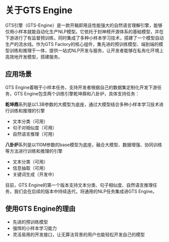 # 关于GTS Engine

GTS引擎（GTS-Engine）是一款开箱即用且性能强大的自然语言理解引擎，能够仅用小样本就能自动化生产NLP模型。它依托于封神榜开源体系的基础模型，并在下游进行了有监督预训练，同时集成了多种小样本学习技术，搭建了一个模型自动生产的流水线。作为GTS Factory的核心组件，集先进的预训练模型、端到端的模型训练和推理于一体，提供一站式NLP开发与服务，让开发者能够在私有化环境上高效地开发模型，搭建服务。

## 应用场景

GTS Engine着眼于小样本任务，支持开发者根据自己的数据集定制化开发下游任务，GTS Engine包含两个训练引擎乾坤鼎和八卦炉，具体支持任务：

**乾坤鼎**系列是以1.3B参数的大模型为底座，通过大模型结合多种小样本学习技术进行训练和推理的引擎
- 文本分类（可用）
- 句子对相似度（可用）
- 自然语言推理（可用）

**八卦炉**系列是以110M参数的base模型为底座，融合大模型、数据增强、协同训练等方法进行训练和推理的引擎
- 文本分类（可用）
- 信息抽取（可用）
- 关键词生成（开发中）

目前，GTS Engine的第一个版本支持文本分类、句子相似度、自然语言推理任务，我们会在后续的版本中持续迭代，将通用的NLP任务集成进GTS Engine。

## 使用GTS Engine的理由

- 先进的预训练模型
- 强悍的小样本学习能力
- 灵活易用的开发接口，让无算法背景的用户也能轻松开发自己的模型



